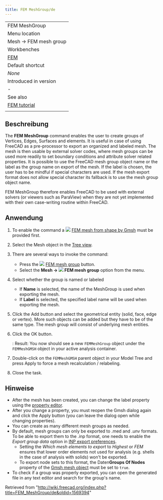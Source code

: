 ```yaml
---
title: FEM MeshGroup/de
---
```

|  |
| --- |
| FEM MeshGroup |
| Menu location |
| Mesh → FEM mesh group |
| Workbenches |
| [FEM](/FEM_Workbench "FEM Workbench") |
| Default shortcut |
| *None* |
| Introduced in version |
| - |
| See also |
| [FEM tutorial](/FEM_tutorial "FEM tutorial") |
|  |

## Beschreibung

The **FEM MeshGroup** command enables the user to create groups of Vertices, Edges, Surfaces and elements. It is useful in case of using FreeCAD as a pre-processor to export an organized and labeled mesh. The mesh is then usable by external solver codes, where mesh groups can be used more readily to set boundary conditions and attribute solver related properties. It is possible to use the FreeCAD mesh group object name or the label as the group name on export of the mesh. If the label is chosen, the user has to be mindful if special characters are used. If the mesh export format does not allow special character its fallback is to use the mesh group object name.

FEM MeshGroup therefore enables FreeCAD to be used with external solvers (or viewers such as ParaView) when they are not yet implemented with their own case-writing routine within FreeCAD.

## Anwendung

1. To enable the command a ![](/images/FEM_MeshGmshFromShape.svg) [FEM mesh from shape by Gmsh](/FEM_MeshGmshFromShape "FEM MeshGmshFromShape") must be provided first.
2. Select the Mesh object in the [Tree view](/Tree_view "Tree view").
3. There are several ways to invoke the command:
   * Press the ![](/images/FEM_MeshGroup.svg) [FEM mesh group](/FEM_MeshGroup "FEM MeshGroup") button.
   * Select the **Mesh → ![](/images/FEM_MeshGroup.svg) FEM mesh group** option from the menu.
4. Select whether the group is named or labeled
   * If **Name** is selected, the name of the MeshGroup is used when exporting the mesh.
   * If **Label** is selected, the specified label name will be used when exporting the mesh.
5. Click the Add button and select the geometrical entity (solid, face, edge or vertex). More such objects can be added but they have to be of the same type. The mesh group will consist of underlying mesh entities.
6. Click the OK button.

   :   Result: You now should see a new `FEMMeshGroup` object under the `FEMMeshGMSH` object in your active analysis container.
7. Double-click on the `FEMMeshGMSH` parent object in your Model Tree and press Apply to force a mesh recalculation / relabeling.
8. Close the task.

## Hinweise

* After the mesh has been created, you can change the label property using the [property editor](/Property_editor "Property editor").
* After you change a property, you must reopen the Gmsh dialog again and click the Apply button (you can leave the dialog open while changing properties).
* You can create as many different mesh groups as needed.
* By default, mesh groups can only be exported to .med and .unv formats. To be able to export them to the .inp format, one needs to enable the *Export group data* option in [INP export preferences](/Import_Export_Preferences#INP "Import Export Preferences").
  + Setting the *Which mesh elements to export* to *Highest* or *FEM* ensures that lower order elements not used for analysis (e.g. shells in the case of analysis with solids) won't be exported.
  + To export node sets to this format, the Daten**Groups Of Nodes** property of the [Gmsh mesh object](/FEM_MeshGmshFromShape "FEM MeshGmshFromShape") must be set to `true`.
* To check if a group was properly exported, you can open the generated file in any text editor and search for the group's name.

Retrieved from "<http://wiki.freecad.org/index.php?title=FEM_MeshGroup/de&oldid=1569394>"